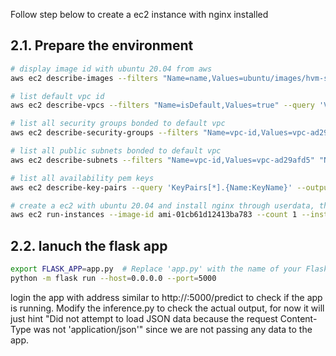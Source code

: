 Follow step below to create a ec2 instance with nginx installed

## 2.1. Prepare the environment
```bash
# display image id with ubuntu 20.04 from aws
aws ec2 describe-images --filters "Name=name,Values=ubuntu/images/hvm-ssd/ubuntu-focal-20.04-amd64-server-*" "Name=owner-id,Values=09972010****" --region us-west-2 --query 'Images[0].ImageId' --output text

# list default vpc id
aws ec2 describe-vpcs --filters "Name=isDefault,Values=true" --query 'Vpcs[*].{ID:VpcId}' --output text

# list all security groups bonded to default vpc
aws ec2 describe-security-groups --filters "Name=vpc-id,Values=vpc-ad29afd5" --query 'SecurityGroups[*].{Name:GroupName,ID:GroupId}' --output text

# list all public subnets bonded to default vpc
aws ec2 describe-subnets --filters "Name=vpc-id,Values=vpc-ad29afd5" "Name=map-public-ip-on-launch,Values=true" --query 'Subnets[*].{Name:SubnetId}' --output text

# list all availability pem keys
aws ec2 describe-key-pairs --query 'KeyPairs[*].{Name:KeyName}' --output text

# create a ec2 with ubuntu 20.04 and install nginx through userdata, the ip address will be passed as input parameter to userdata
aws ec2 run-instances --image-id ami-01cb61d12413ba783 --count 1 --instance-type t2.micro --key-name us-west-2 --security-group-ids sg-0ceb6e950b89e8f69 --subnet-id subnet-b42915ff --user-data file://nginx.sh --tag-specifications 'ResourceType=instance,Tags=[{Key=Name,Value=ec2Endpoint}]' --query 'Instances[*].{ID:InstanceId,IP:PublicIpAddress}' --output text
```

## 2.2. lanuch the flask app

```bash
export FLASK_APP=app.py  # Replace 'app.py' with the name of your Flask app file if it's different
python -m flask run --host=0.0.0.0 --port=5000
```
login the app with address similar to http://<ec2 public ip>:5000/predict to check if the app is running. Modify the inference.py to check the actual output, for now it will just hint "Did not attempt to load JSON data because the request Content-Type was not 'application/json'" since we are not passing any data to the app.